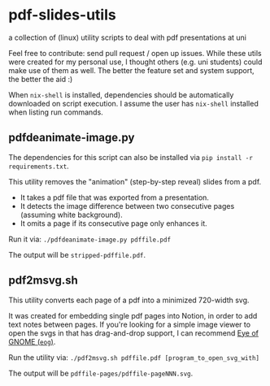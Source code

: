 # pdf-slides-utils

a collection of (linux) utility scripts to deal with pdf presentations at uni

Feel free to contribute: send pull request / open up issues. While these utils were created for my personal use, I thought others (e.g. uni students) could make use of them as well. The better the feature set and system support, the better the aid :)

When `nix-shell` is installed, dependencies should be automatically downloaded on script execution. I assume the user has `nix-shell` installed when listing run commands.

## pdfdeanimate-image.py

The dependencies for this script can also be installed via `pip install -r requirements.txt`.

This utility removes the "animation" (step-by-step reveal) slides from a pdf.

- It takes a pdf file that was exported from a presentation.
- It detects the image difference between two consecutive pages (assuming white background).
- It omits a page if its consecutive page only enhances it.

Run it via: `./pdfdeanimate-image.py pdffile.pdf`

The output will be `stripped-pdffile.pdf`.

## pdf2msvg.sh

This utility converts each page of a pdf into a minimized 720-width svg.

It was created for embedding single pdf pages into Notion, in order to add text notes between pages. If you're looking for a simple image viewer to open the svgs in that has drag-and-drop support, I can recommend [Eye of GNOME (`eog`)](https://wiki.gnome.org/Apps/EyeOfGnome).

Run the utility via: `./pdf2msvg.sh pdffile.pdf [program_to_open_svg_with]`

The output will be `pdffile-pages/pdffile-pageNNN.svg`.

